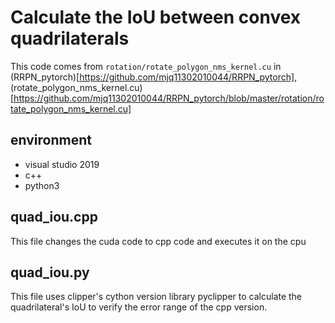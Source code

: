 # Calculate the IoU between convex quadrilaterals

This code comes from `rotation/rotate_polygon_nms_kernel.cu` in (RRPN_pytorch)[https://github.com/mjq11302010044/RRPN_pytorch],
(rotate_polygon_nms_kernel.cu)[https://github.com/mjq11302010044/RRPN_pytorch/blob/master/rotation/rotate_polygon_nms_kernel.cu]

## environment

- visual studio 2019
- c++
- python3

## quad_iou.cpp

This file changes the cuda code to cpp code and executes it on the cpu

## quad_iou.py

This file uses clipper's cython version library pyclipper to calculate the quadrilateral's IoU to verify the error range of the cpp version.

